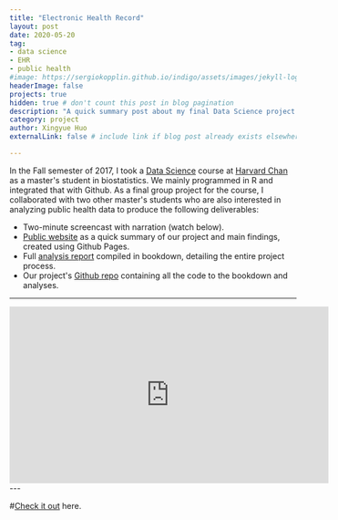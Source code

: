 ```yaml
---
title: "Electronic Health Record"
layout: post
date: 2020-05-20
tag: 
- data science
- EHR
- public health
#image: https://sergiokopplin.github.io/indigo/assets/images/jekyll-logo-light-solid.png
headerImage: false
projects: true
hidden: true # don't count this post in blog pagination
description: "A quick summary post about my final Data Science project on EHR use."
category: project
author: Xingyue Huo
externalLink: false # include link if blog post already exists elsewhere

---
```


In the Fall semester of 2017, I took a [Data Science](http://datasciencelabs.github.io/) course at [Harvard Chan](https://www.hsph.harvard.edu/) as a master's student in biostatistics. We mainly programmed in R and integrated that with Github. As a final group project for the course, I collaborated with two other master's students who are also interested in analyzing public health data to produce the following deliverables:

- Two-minute screencast with narration (watch below).
- [Public website](https://katwang.github.io/BST-260-Final-Project-Site/) as a quick summary of our project and main findings, created using Github Pages.
- Full [analysis report](https://euniceyeh.github.io/EHR-Project/) compiled in bookdown, detailing the entire project process.
- Our project's [Github repo](https://github.com/euniceyeh/EHR-Project) containing all the code to the bookdown and analyses.

---
<iframe width="560" height="310" src="https://www.youtube.com/embed/ukJsGriRPTc" frameborder="0" marginwidth="0" marginheight="0" scrolling="no" allowfullscreen="true"></iframe>
---

#[Check it out](https://sergiokopplin.github.io/indigo/) here.

